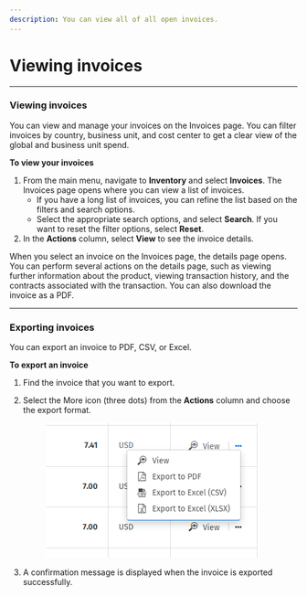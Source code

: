 ```yaml
---
description: You can view all of all open invoices.
---
```


# Viewing invoices

***

### Viewing invoices

You can view and manage your invoices on the Invoices page. You can filter invoices by country, business unit, and cost center to get a clear view of the global and business unit spend.

**To view your invoices**

1. From the main menu, navigate to **Inventory** and select **Invoices**. The Invoices page opens where you can view a list of invoices.
   * If you have a long list of invoices, you can refine the list based on the filters and search options.
   * Select the appropriate search options, and select **Search**. If you want to reset the filter options, select **Reset**.
2. In the **Actions** column, select **View** to see the invoice details.&#x20;

When you select an invoice on the Invoices page, the details page opens. You can perform several actions on the details page, such as viewing further information about the product, viewing transaction history, and the contracts associated with the transaction. You can also download the invoice as a PDF.

***

### **Exporting invoices**

You can export an invoice to PDF, CSV, or Excel.

**To export an invoice**

1. Find the invoice that you want to export.
2.  Select the More icon (three dots) from the **Actions** column and choose the export format.&#x20;

    <figure><img src="../../.gitbook/assets/image (21).png" alt=""><figcaption></figcaption></figure>
3. A confirmation message is displayed when the invoice is exported successfully.
